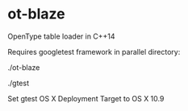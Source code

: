 ot-blaze
========

OpenType table loader in C++14

Requires googletest framework in parallel directory:

./ot-blaze

./gtest

Set gtest OS X Deployment Target to OS X 10.9
